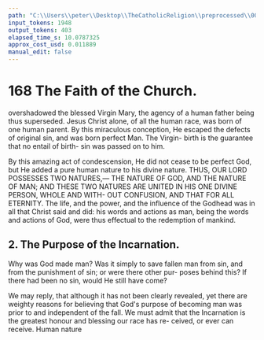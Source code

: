 ```yaml
---
path: "C:\\Users\\peter\\Desktop\\TheCatholicReligion\\preprocessed\\00187.jpg"
input_tokens: 1948
output_tokens: 403
elapsed_time_s: 10.0787325
approx_cost_usd: 0.011889
manual_edit: false
---
```

# 168 The Faith of the Church.

overshadowed the blessed Virgin Mary, the
agency of a human father being thus superseded.
Jesus Christ alone, of all the human race, was
born of one human parent. By this miraculous
conception, He escaped the defects of original
sin, and was born perfect Man. The Virgin-
birth is the guarantee that no entail of birth-
sin was passed on to him.

By this amazing act of condescension, He
did not cease to be perfect God, but He added
a pure human nature to his divine nature.
THUS, OUR LORD POSSESSES TWO NATURES,—
THE NATURE OF GOD, AND THE NATURE OF
MAN; AND THESE TWO NATURES ARE UNITED
IN HIS ONE DIVINE PERSON, WHOLE AND WITH-
OUT CONFUSION, AND THAT FOR ALL ETERNITY.
The life, and the power, and the influence of the
Godhead was in all that Christ said and did:
his words and actions as man, being the words
and actions of God, were thus effectual to the
redemption of mankind.

## 2. The Purpose of the Incarnation.

Why was God made man? Was it simply
to save fallen man from sin, and from the
punishment of sin; or were there other pur-
poses behind this? If there had been no sin,
would He still have come?

We may reply, that although it has not been
clearly revealed, yet there are weighty reasons
for believing that God's purpose of becoming
man was prior to and independent of the fall.
We must admit that the Incarnation is the
greatest honour and blessing our race has re-
ceived, or ever can receive. Human nature